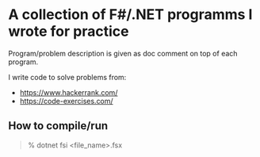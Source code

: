 # A collection of F#/.NET programms I wrote for practice

Program/problem description is given as doc comment on top of each program.

I write code to solve problems from:

- https://www.hackerrank.com/
- https://code-exercises.com/

## How to compile/run

> % dotnet fsi <file_name>.fsx

